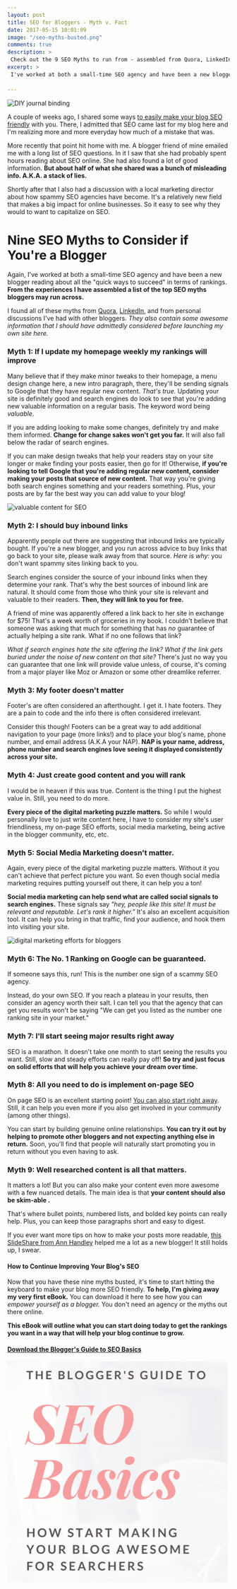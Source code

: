 ```yaml
---
layout: post
title: SEO for Bloggers - Myth v. Fact
date: 2017-05-15 10:01:09
image: "/seo-myths-busted.png"
comments: true
description: >
 Check out the 9 SEO Myths to run from - assembled from Quora, LinkedIn, and personal discussions with other bloggers. It's time to take control of your own SEO as a blogger.
excerpt: >
 I've worked at both a small-time SEO agency and have been a new blogger reading about all the "quick ways to succeed" in terms of rankings. From the experiences I have assembled a list of the top SEO myths bloggers may run across.

---
```

![DIY journal binding](/katalog/assets/seo-myths-busted.png)

A couple of weeks ago, I shared some ways [to easily make your blog SEO friendly](http://katalogspace.com/2017/04/21/how-i-made-my-blog-seo-friendly.html) with you. There, I admitted that SEO came last for my blog here and I'm realizing more and more everyday how much of a mistake that was.

More recently that point hit home with me. A blogger friend of mine emailed me with a long list of SEO questions. In it I saw that she had probably spent hours reading about SEO online. She had also found a lot of good information. **But about half of what she shared was a bunch of misleading info. A.K.A. a stack of lies.**

Shortly after that I also had a discussion with a local marketing director about how spammy SEO agencies have become. It's a relatively new field that makes a big impact for online businesses. So it easy to see why they would to want to capitalize on SEO.

# Nine SEO Myths to Consider if You're a Blogger
Again, I've worked at both a small-time SEO agency and have been a new blogger reading about all the "quick ways to succeed" in terms of rankings. **From the experiences I have assembled a list of the top SEO myths bloggers may run across.**

I found all of these myths from [Quora](http://www.quora.com/), [LinkedIn](https://www.linkedin.com/), and from personal discussions I've had with other bloggers. *They also contain some awesome information that I should have admittedly considered before launching my own site here.*

### Myth 1: If I update my homepage weekly my rankings will improve
Many believe that if they make minor tweaks to their homepage, a menu design change here, a new intro paragraph, there, they'll be sending signals to Google that they have regular new content. *That's true.* Updating your site is definitely good and search engines do look to see that you're adding new valuable information on a regular basis. The keyword word being *valuable*.

If you are adding looking to make some changes, definitely try and make them informed. **Change for change sakes won't get you far.** It will also fall below the radar of search engines.

If you can make design tweaks that help your readers stay on your site longer or make finding your posts easier, then go for it! Otherwise, **if you're looking to tell Google that you're adding regular new content, consider making your posts that source of new content.** That way you're giving both search engines something and your readers something. Plus, your posts are by far the best way you can add value to your blog!

![valuable content for SEO](/katalog/assets/seo-myth1.png)

### Myth 2: I should buy inbound links
Apparently people out there are suggesting that inbound links are typically bought. If you're a new blogger, and you run across advice to buy links that go back to your site, please walk away from that source. *Here is why:* you don't want spammy sites linking back to you.

Search engines consider the source of your inbound links when they determine your rank. That's why the best sources of inbound link are natural. It should come from those who think your site is relevant and valuable to their readers. **Then, they will link to you for free.**

A friend of mine was apparently offered a link back to her site in exchange for $75! That's a week worth of groceries in my book. I couldn't believe that someone was asking that much for something that has *no* guarantee of actually helping a site rank. What if no one follows that link?

*What if search engines hate the site offering the link? What if the link gets buried under the noise of new content on that site?* There's just no way you can guarantee that one link will provide value unless, of course, it's coming from a major player like Moz or Amazon or some other dreamlike referrer.

### Myth 3: My footer doesn't matter
Footer's are often considered an afterthought. I get it. I hate footers. They are a pain to code and the info there is often considered irrelevant.

Consider this though! Footers can be a great way to add additional navigation to your page (more links!) and to place your blog's name, phone number, and email address (A.K.A your NAP). **NAP is your name, address, phone number and search engines love seeing it displayed consistently across your site.**

### Myth 4: Just create good content and you will rank
I would be in heaven if this was true. Content is the thing I put the highest value in. Still, you need to do more.

**Every piece of the digital marketing puzzle matters.** So while I would personally love to just write content here, I have to consider my site's user friendliness, my on-page SEO efforts, social media marketing, being active in the blogger community, etc, etc.

### Myth 5:  Social Media Marketing doesn't matter.
Again, every piece of the digital marketing puzzle matters. Without it you can't achieve that perfect picture you want.
So even though social media marketing requires putting yourself out there, it can help you a ton!

**Social media marketing can help send what are called social signals to search engines.** These signals say *"hey, people like this site! It must be relevant and reputable. Let's rank it higher."* It's also an excellent acquisition tool. It can help you bring in that traffic, find your audience, and hook them into visiting your site.

![digital marketing efforts for bloggers](/katalog/assets/seo-myth2.png)

### Myth 6: The No. 1 Ranking on Google can be guaranteed.
If someone says this, run! This is the number one sign of a scammy SEO agency.

Instead, do your own SEO. If you reach a plateau in your results, then consider an agency worth their salt. I can tell you that the agency that can get you results won't be saying "We can get you listed as the number one ranking site in your market."

### Myth 7: I'll start seeing major results right away
SEO is a marathon. It doesn't take one month to start seeing the results you want. Still, slow and steady efforts can really pay off! **So try and just focus on solid efforts that will help you achieve your dream over time.**

### Myth 8: All you need to do is implement on-page SEO
On page SEO is an excellent starting point! [You can also start right away](http://katalogspace.com/2017/04/21/how-i-made-my-blog-seo-friendly.htmlh). Still, it can help you even more if you also get involved in your community (among other things).

You can start by building genuine online relationships. **You can try it out by helping to promote other bloggers and not expecting anything else in return.** Soon, you'll find that people will naturally start promoting you in return without you even having to ask.

### Myth 9: Well researched content is all that matters.
It matters a lot! But you can also make your content even more awesome with a few nuanced details. The main idea is that **your content should also be skim-able .**

That's where bullet points, numbered lists, and bolded key points can really help. Plus, you can keep those paragraphs short and easy to digest.

If you ever want more tips on how to make your posts more readable, [this SlideShare from Ann Handley](https://www.slideshare.net/wiley/ann-handley-everybody-writes) helped me a lot as a new blogger! It still holds up, I swear.

#### How to Continue Improving Your Blog's SEO

Now that you have these nine myths busted, it's time to start hitting the keyboard to make your blog more SEO friendly. **To help, I'm giving away my very first eBook.** You can download it here to see how you can *empower yourself as a blogger.* You don't need an agency or the myths out there online.

**This eBook will outline what you can start doing today to get the rankings you want in a way that will help your blog continue to grow.**

#### [Download the Blogger's Guide to SEO Basics ](/downloads/the-bloggers-guide-to-seo-basics.pdf)
[![The Blogger's Guide to SEO Basics](/assets/seo-basics-ebook.png)](/downloads/the-bloggers-guide-to-seo-basics.pdf)
